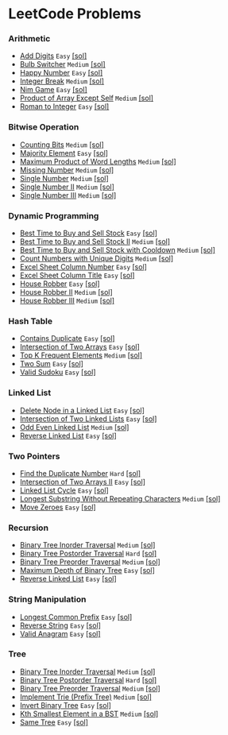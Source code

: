 # LeetCode Problems

### Arithmetic
* [Add Digits](https://leetcode.com/problems/add-digits/) `Easy` [[sol]](ADD_DIGITS.txt)
* [Bulb Switcher](https://leetcode.com/problems/bulb-switcher/) `Medium` [[sol]](BULB_SWITCHER.txt)
* [Happy Number](https://leetcode.com/problems/happy-number/) `Easy` [[sol]](HAPPY_NUMBER.txt)
* [Integer Break](https://leetcode.com/problems/integer-break/) `Medium` [[sol]](INTEGER_BREAK.txt)
* [Nim Game](https://leetcode.com/problems/nim-game/) `Easy` [[sol]](NIM_GAME.txt)
* [Product of Array Except Self](https://leetcode.com/problems/product-of-array-except-self/) `Medium` [[sol]](PRODUCT_OF_ARRAY_EXCEPT_SELF.txt)
* [Roman to Integer](https://leetcode.com/problems/roman-to-integer/) `Easy` [[sol]](ROMAN_TO_INTEGER.txt)

### Bitwise Operation
* [Counting Bits](https://leetcode.com/problems/counting-bits/) `Medium` [[sol]](COUNTING_BITS.txt)
* [Majority Element](https://leetcode.com/problems/majority-element/) `Easy` [[sol]](MAJORITY_ELEMENT.txt)
* [Maximum Product of Word Lengths](https://leetcode.com/problems/maximum-product-of-word-lengths/) `Medium` [[sol]](MAXIMUM_PRODUCT_OF_WORD_LENGTHS.txt)
* [Missing Number](https://leetcode.com/problems/missing-number/) `Medium` [[sol]](MISSING_NUMBER.txt)
* [Single Number](https://leetcode.com/problems/single-number/) `Medium` [[sol]](SINGLE_NUMBER.txt)
* [Single Number II](https://leetcode.com/problems/single-number-ii/) `Medium` [[sol]](SINGLE_NUMBER_II.txt)
* [Single Number III](https://leetcode.com/problems/single-number-iii/) `Medium` [[sol]](SINGLE_NUMBER_III.txt)

### Dynamic Programming
* [Best Time to Buy and Sell Stock](https://leetcode.com/problems/best-time-to-buy-and-sell-stock/) `Easy` [[sol]](BEST_TIME_TO_BUY_AND_SELL_STOCK.txt)
* [Best Time to Buy and Sell Stock II](https://leetcode.com/problems/best-time-to-buy-and-sell-stock-ii/) `Medium` [[sol]](BEST_TIME_TO_BUY_AND_SELL_STOCK_II.txt)
* [Best Time to Buy and Sell Stock with Cooldown](https://leetcode.com/problems/best-time-to-buy-and-sell-stock-with-cooldown/) `Medium` [[sol]](BEST_TIME_TO_BUY_AND_SELL_STOCK_WITH_COOLDOWN.txt)
* [Count Numbers with Unique Digits](https://leetcode.com/problems/count-numbers-with-unique-digits/) `Medium` [[sol]](COUNT_NUMBERS_WITH_UNIQUE_DIGITS.txt)
* [Excel Sheet Column Number](https://leetcode.com/problems/excel-sheet-column-number/) `Easy` [[sol]](EXCEL_SHEET_COLUMN_NUMBER.txt)
* [Excel Sheet Column Title](https://leetcode.com/problems/excel-sheet-column-title/) `Easy` [[sol]](EXCEL_SHEET_COLUMN_TITLE.txt)
* [House Robber](https://leetcode.com/problems/house-robber/) `Easy` [[sol]](HOUSE_ROBBER.txt)
* [House Robber II](https://leetcode.com/problems/house-robber-ii/) `Medium` [[sol]](HOUSE_ROBBER_II.txt)
* [House Robber III](https://leetcode.com/problems/house-robber-iii/) `Medium` [[sol]](HOUSE_ROBBER_III.txt)

### Hash Table
* [Contains Duplicate](https://leetcode.com/problems/contains-duplicate/) `Easy` [[sol]](CONTAINS_DUPLICATE.txt)
* [Intersection of Two Arrays](https://leetcode.com/problems/intersection-of-two-arrays/) `Easy` [[sol]](INTERSECTION_OF_TWO_ARRAYS.txt)
* [Top K Frequent Elements](https://leetcode.com/problems/top-k-frequent-elements/) `Medium` [[sol]](TOP_K_FREQUENT_ELEMENTS.txt)
* [Two Sum](https://leetcode.com/problems/two-sum/) `Easy` [[sol]](TWO_SUM.txt)
* [Valid Sudoku](https://leetcode.com/problems/valid-sudoku/) `Easy` [[sol]](VALID_SUDOKU.txt)

### Linked List
* [Delete Node in a Linked List](https://leetcode.com/problems/delete-node-in-a-linked-list/) `Easy` [[sol]](DELETE_NODE_IN_A_LINKED_LIST.txt)
* [Intersection of Two Linked Lists](https://leetcode.com/problems/intersection-of-two-linked-lists/) `Easy` [[sol]](INTERSECTION_OF_TWO_LINKED_LISTS.txt)
* [Odd Even Linked List](https://leetcode.com/problems/odd-even-linked-list/) `Medium` [[sol]](ODD_EVEN_LINKED_LIST.txt)
* [Reverse Linked List](https://leetcode.com/problems/reverse-linked-list/) `Easy` [[sol]](REVERSE_LINKED_LIST.txt)

### Two Pointers
* [Find the Duplicate Number](https://leetcode.com/problems/find-the-duplicate-number/) `Hard` [[sol]](FIND_THE_DUPLICATE_NUMBER.txt)
* [Intersection of Two Arrays II](https://leetcode.com/problems/intersection-of-two-arrays-ii/) `Easy` [[sol]](INTERSECTION_OF_TWO_ARRAYS_II.txt)
* [Linked List Cycle](https://leetcode.com/problems/linked-list-cycle/) `Easy` [[sol]](LINKED_LIST_CYCLE.txt)
* [Longest Substring Without Repeating Characters](https://leetcode.com/problems/longest-substring-without-repeating-characters/) `Medium` [[sol]](LONGEST_SUBSTRING_WITHOUT_REPEATING_CHARACTERS.txt)
* [Move Zeroes](https://leetcode.com/problems/move-zeroes/) `Easy` [[sol]](MOVE_ZEROES.txt)

### Recursion
* [Binary Tree Inorder Traversal](https://leetcode.com/problems/binary-tree-inorder-traversal/) `Medium` [[sol]](BINARY_TREE_INORDER_TRAVERSAL_RECURSIVE.txt)
* [Binary Tree Postorder Traversal](https://leetcode.com/problems/binary-tree-postorder-traversal/) `Hard` [[sol]](BINARY_TREE_POSTORDER_TRAVERSAL_RECURSIVE.txt)
* [Binary Tree Preorder Traversal](https://leetcode.com/problems/binary-tree-preorder-traversal/) `Medium` [[sol]](BINARY_TREE_PREORDER_TRAVERSAL_RECURSIVE.txt)
* [Maximum Depth of Binary Tree](https://leetcode.com/problems/maximum-depth-of-binary-tree/) `Easy` [[sol]](MAXIMUM_DEPTH_OF_BINARY_TREE.txt)
* [Reverse Linked List](https://leetcode.com/problems/reverse-linked-list/) `Easy` [[sol]](REVERSE_LINKED_LIST_RECURSIVE.txt)

### String Manipulation
* [Longest Common Prefix](https://leetcode.com/problems/longest-common-prefix/) `Easy` [[sol]](LONGEST_COMMON_PREFIX.txt)
* [Reverse String](https://leetcode.com/problems/reverse-string/) `Easy` [[sol]](REVERSE_STRING.txt)
* [Valid Anagram](https://leetcode.com/problems/valid-anagram/) `Easy` [[sol]](VALID_ANAGRAM.txt)

### Tree
* [Binary Tree Inorder Traversal](https://leetcode.com/problems/binary-tree-inorder-traversal/) `Medium` [[sol]](BINARY_TREE_INORDER_TRAVERSAL.txt)
* [Binary Tree Postorder Traversal](https://leetcode.com/problems/binary-tree-postorder-traversal/) `Hard` [[sol]](BINARY_TREE_POSTORDER_TRAVERSAL.txt)
* [Binary Tree Preorder Traversal](https://leetcode.com/problems/binary-tree-preorder-traversal/) `Medium` [[sol]](BINARY_TREE_PREORDER_TRAVERSAL.txt)
* [Implement Trie (Prefix Tree)](https://leetcode.com/problems/implement-trie-prefix-tree/) `Medium` [[sol]](IMPLEMENT_TRIE_%28PREFIX_TREE%29.txt)
* [Invert Binary Tree](https://leetcode.com/problems/invert-binary-tree/) `Easy` [[sol]](INVERT_BINARY_TREE.txt)
* [Kth Smallest Element in a BST](https://leetcode.com/problems/kth-smallest-element-in-a-bst/) `Medium` [[sol]](KTH_SMALLEST_ELEMENT_IN_A_BST.txt)
* [Same Tree](https://leetcode.com/problems/same-tree/) `Easy` [[sol]](SAME_TREE.txt)
